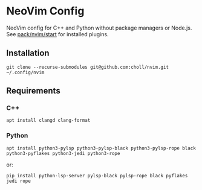 # NeoVim Config

NeoVim config for C++ and Python without package managers or Node.js.
See [pack/nvim/start](https://github.com/choll/nvim/tree/main/pack/nvim/start) for installed plugins.

## Installation

```
git clone --recurse-submodules git@github.com:choll/nvim.git ~/.config/nvim
```

## Requirements

### C++

```
apt install clangd clang-format
```

### Python

```
apt install python3-pylsp python3-pylsp-black python3-pylsp-rope black python3-pyflakes python3-jedi python3-rope
```

or:

```
pip install python-lsp-server pylsp-black pylsp-rope black pyflakes jedi rope
```
